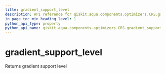 ```yaml
---
title: gradient_support_level
description: API reference for qiskit.aqua.components.optimizers.CRS.gradient_support_level
in_page_toc_min_heading_level: 1
python_api_type: property
python_api_name: qiskit.aqua.components.optimizers.CRS.gradient_support_level
---
```


# gradient\_support\_level

Returns gradient support level

